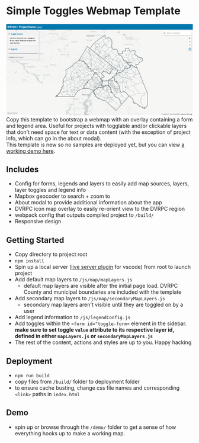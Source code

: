 # Simple Toggles Webmap Template
![desktop screenshot](./desktop.png)
Copy this template to bootstrap a webmap with an overlay containing a form and legend area. Useful for projects with togglable and/or clickable layers that don't need space for text or data content (with the exception of project info, which can go in the about modal).
<br /> 
This template is new so no samples are deployed yet, but you can view [a working demo here]().

## Includes
- Config for forms, legends and layers to easily add map sources, layers, layer toggles and legend info
- Mapbox geocoder to search + zoom to
- About modal to provide additional information about the app
- DVRPC icon map overlay to easily re-orient view to the DVRPC region
- webpack config that outputs compiled project to `/build/`
- Responsive design

## Getting Started
- Copy directory to project root 
- `npm install`
- Spin up a local server ([live server plugin](https://marketplace.visualstudio.com/items?itemName=ritwickdey.LiveServer) for vscode) from root to launch project
- Add default map layers to `/js/map/mapLayers.js`
    - default map layers are visible after the initial page load. DVRPC County and municipal boundaries are included with the template
- Add secondary map layers to `/js/map/secondaryMapLayers.js`
    - secondary map layers aren't visible until they are toggled on by a user
- Add legend information to `/js/legendConfig.js`
- Add toggles within the `<form id="toggle-form>` element in the sidebar.<strong> make sure to set toggle `value` attribute to its respective layer id, defined in either `mapLayers.js` or `secondaryMapLayers.js`</strong>
- The rest of the content, actions and styles are up to you. Happy hacking

## Deployment
- `npm run build`
- copy files from `/build/` folder to deployment folder
- to ensure cache busting, change css file names and corresponding `<link>` paths in `index.html`

## Demo
- spin up or browse through the `/demo/` folder to get a sense of how everything hooks up to make a working map.